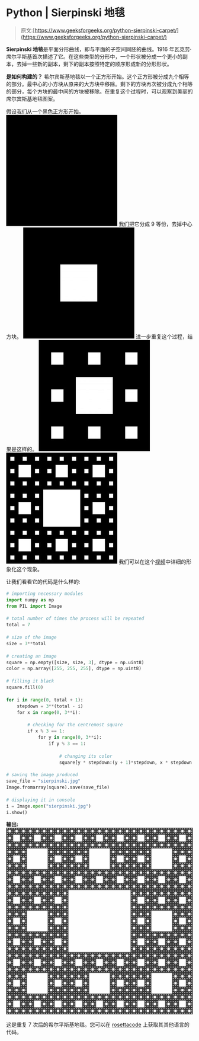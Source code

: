# Python | Sierpinski 地毯

> 原文:[https://www.geeksforgeeks.org/python-sierpinski-carpet/](https://www.geeksforgeeks.org/python-sierpinski-carpet/)

**Sierpinski 地毯**是平面分形曲线，即与平面的子空间同胚的曲线。1916 年瓦克劳·席尔平斯基首次描述了它。在这些类型的分形中，一个形状被分成一个更小的副本，去掉一些新的副本，剩下的副本按照特定的顺序形成新的分形形状。

**是如何构建的？**
希尔宾斯基地毯以一个正方形开始。这个正方形被分成九个相等的部分。最中心的小方块从原来的大方块中移除。剩下的方块再次被分成九个相等的部分，每个方块的最中间的方块被移除。在重复这个过程时，可以观察到美丽的席尔宾斯基地毯图案。

假设我们从一个黑色正方形开始。
![](img/fab57cf0bd1f1921a7ca674e9e824e11.png)
我们把它分成 9 等份，去掉中心方块。
![](img/bb22402b16c2055bb11b5226fb7c555c.png)
进一步重复这个过程，结果是这样的。
![](img/9b2541fb1e01f4dc80b239a4aed14426.png) ![](img/2bd4c7750d0dfe5fb3b9861ff219ddb1.png)
我们可以在这个[视频](https://www.youtube.com/watch?v=N_ar_IxWxU8)中详细的形象化这个现象。

让我们看看它的代码是什么样的:

```py
# importing necessary modules
import numpy as np
from PIL import Image

# total number of times the process will be repeated
total = 7

# size of the image
size = 3**total

# creating an image
square = np.empty([size, size, 3], dtype = np.uint8)
color = np.array([255, 255, 255], dtype = np.uint8)

# filling it black
square.fill(0)

for i in range(0, total + 1):
    stepdown = 3**(total - i)
    for x in range(0, 3**i):

        # checking for the centremost square
        if x % 3 == 1:
            for y in range(0, 3**i):
                if y % 3 == 1:

                    # changing its color
                    square[y * stepdown:(y + 1)*stepdown, x * stepdown:(x + 1)*stepdown] = color

# saving the image produced
save_file = "sierpinski.jpg"
Image.fromarray(square).save(save_file)

# displaying it in console
i = Image.open("sierpinski.jpg")
i.show()
```

**输出:**
![](img/947a79b1271ce73c18726eda9545c9cb.png)

这是重复 7 次后的希尔平斯基地毯。您可以在 [rosettacode](https://rosettacode.org/wiki/Sierpinski_carpet) 上获取其其他语言的代码。